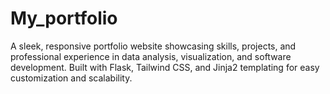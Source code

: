 # My_portfolio
A sleek, responsive portfolio website showcasing skills, projects, and professional experience in data analysis, visualization, and software development. Built with Flask, Tailwind CSS, and Jinja2 templating for easy customization and scalability.
